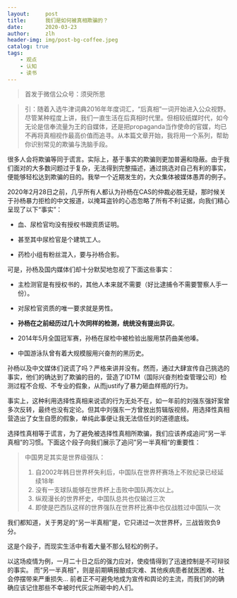 ```yaml
---
layout:     post
title:      我们是如何被真相欺骗的？
date:       2020-03-23
author:     zlh
header-img: img/post-bg-coffee.jpeg
catalog: true
tags:
    - 观点
    - 认知
    - 读书
---
```

> 首发于微信公众号：须臾所思


> 引：随着入选牛津词典2016年年度词汇，“后真相”一词开始进入公众视野。尽管某种程度上讲，我们一直生活在后真相时代里。但相较纸媒时代，如今无论是信奉流量为王的自媒体，还是把propaganda当作使命的官媒，均已不再将真相视作最高价值而追寻。从本篇文章开始，我将用一个系列，帮助你识别常见的欺骗与洗脑手段。

很多人会将欺骗等同于谎言。实际上，基于事实的欺骗则更加普遍和隐蔽。由于我们面对的大多数问题过于复杂，无法得到完整描述，通过挑选对自己有利的事实，便能够轻松达到欺骗的目的。我举一个近期发生的，大众集体被媒体愚弄的例子。

2020年2月28日之前，几乎所有人都认为孙杨在CAS的仲裁必胜无疑，那时候关于孙杨暴力拒检的中文报道，以掩耳盗铃的心态忽略了所有不利证据，向我们精心呈现了以下“事实”：



- 血、尿检官均没有授权书跟资质证明。

- 甚至其中尿检官是个建筑工人。

- 药检小组有粉丝混入，要与孙杨合影。




可是，孙杨及国内媒体们却十分默契地忽视了下面这些事实：
- 主检测官是有授权书的，其他人本来就不需要（好比逮捕令不需要警察人手一份）。

- 对尿检官资质的唯一要求就是男性。

- **孙杨在之前经历过几十次同样的检测，统统没有提出异议**。

- 2014年5月全国冠军赛，孙杨在尿检中被检验出服用禁药曲美他嗪。

- 中国游泳队曾有着大规模服用兴奋剂的黑历史。


孙杨以及中文媒体们说谎了吗？严格来讲并没有。然而，通过大肆宣传自己挑选的事实，他们的确达到了欺骗的目的，营造了IDTM（国际兴奋剂检查管理公司）检测过程不合规、不专业的假象，从而justify了暴力砸血样瓶的行为。



事实上，这种利用选择性真相来说谎的行为无处不在，如一年前的刘强东强奸案曾多次反转，最终也没有定论。但其中刘强东一方曾放出剪辑版视频，用选择性真相营造出了女生自愿的假象，单纯此事便让我无法信任刘的道德底线。

选择性真相等于谎言，为了避免被选择性真相所欺骗，我们应该养成追问“另一半真相”的习惯。下面这个段子向我们展示了追问”另一半真相“的重要性：

> 中国男足其实是世界级强队：
> 1. 自2002年韩日世界杯失利后，中国队在世界杯赛场上不败纪录已经延续18年
> 2. 没有一支球队能够在世界杯上击败中国队两次以上。
> 3. 纵观漫长的世界杯史，中国队总共也仅输过三次
> 4. 即使是巴西队这样的世界强队在世界杯比赛中也仅战胜过中国队一次

我们都知道，关于男足的“另一半真相”是，它只进过一次世界杯，三战皆败负9分。

这是个段子，而现实生活中有着大量不那么轻松的例子。

以这场疫情为例，一月二十日之后的强力应对，使疫情得到了迅速控制是不可辩驳的事实。
而“另一半真相”，则是前期瞒报酿成灾难、其他疾病患者就医困难、社会停摆带来严重损失... 前者正不可避免地成为宣传和舆论的主流，而我们的的确确应该记住那些不幸被时代灰尘所砸中的人们。




